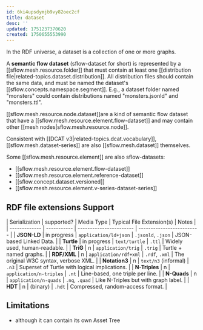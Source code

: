 ```yaml
---
id: 6ki4upsdymjb9vy82oec2cf
title: dataset
desc: ''
updated: 1751237370620
created: 1750655553990
---
```


In the RDF universe, a dataset is a collection of one or more graphs. 

A **semantic flow dataset** (sflow-dataset for short) is represented by a [[sflow.mesh.resource.folder]] that must contain at least one [[distribution file|related-topics.dataset.distribution]]. All distribution files should contain the same data, and must be named the dataset's [[sflow.concepts.namespace.segment]]. E.g., a dataset folder named "monsters" could contain distributions named "monsters.jsonld" and "monsters.ttl". 

[[sflow.mesh.resource.node.dataset]]are a kind of semantic flow dataset that have a [[sflow.mesh.resource.element.flow-dataset]] and may contain other [[mesh nodes|sflow.mesh.resource.node]].

Consistent with [[DCAT v3|related-topics.dcat.vocabulary]], [[sflow.mesh.dataset-series]] are also [[sflow.mesh.dataset]] themselves.

Some [[sflow.mesh.resource.element]] are also sflow-datasets: 
- [[sflow.mesh.resource.element.flow-dataset]]
- [[sflow.mesh.resource.element.reference-dataset]]
- [[sflow.concept.dataset.versioned]]
- [[sflow.mesh.resource.element.v-series-dataset-series]]



## RDF file extensions Support

| Serialization | supported?  | Media Type              | Typical File Extension(s) | Notes                                         |
| ------------- | ----------- | ----------------------- | ------------------------- |
| **JSON-LD**   | in progress | `application/ld+json`   | `.jsonld`, `.json`        | JSON-based Linked Data.                       |
| **Turtle**    | in progress | `text/turtle`           | `.ttl`                    | Widely used, human-readable.                  |
| **TriG**      | n           | `application/trig`      | `.trig`                   | Turtle + named graphs.                        |
| **RDF/XML**   | n           | `application/rdf+xml`   | `.rdf`, `.xml`            | The original W3C syntax, verbose XML.         |
| **Notation3** | n           | `text/n3` (informal)    | `.n3`                     | Superset of Turtle with logical implications. |
| **N-Triples** | n           | `application/n-triples` | `.nt`                     | Line-based, one triple per line.              |
| **N-Quads**   | n           | `application/n-quads`   | `.nq`, `.quad`            | Like N-Triples but with graph label.          |
| **HDT**       | n           | (binary)                | `.hdt`                    | Compressed, random-access format.             |


## Limitations

- although it can contain its own Asset Tree